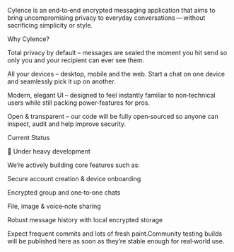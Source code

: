 Cylence is an end‑to‑end encrypted messaging application that aims to bring uncompromising privacy to everyday conversations — without sacrificing simplicity or style.

Why Cylence?

Total privacy by default – messages are sealed the moment you hit send so only you and your recipient can ever see them.

All your devices – desktop, mobile and the web. Start a chat on one device and seamlessly pick it up on another.

Modern, elegant UI – designed to feel instantly familiar to non‑technical users while still packing power‑features for pros.

Open & transparent – our code will be fully open‑sourced so anyone can inspect, audit and help improve security.

Current Status

🚧 Under heavy development

We’re actively building core features such as:

Secure account creation & device onboarding

Encrypted group and one‑to‑one chats

File, image & voice‑note sharing

Robust message history with local encrypted storage

Expect frequent commits and lots of fresh paint.Community testing builds will be published here as soon as they’re stable enough for real‑world use.
